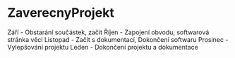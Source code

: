 # ZaverecnyProjekt
Září - Obstarání součástek, začít
Říjen - Zapojení obvodu, softwarová stránka věci
Listopad - Začít s dokumentací, Dokončení softwaru
Prosinec - Vylepšování projektu
Leden - Dokončení projektu a dokumentace
